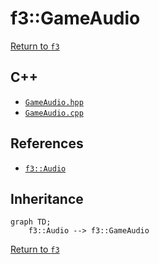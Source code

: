 # f3::GameAudio

[Return to `f3`](/docs/f3.md)

## C++

- [`GameAudio.hpp`](/src/f3/GameAudio.hpp)
- [`GameAudio.cpp`](/src/f3/GameAudio.cpp)

## References

- [`f3::Audio`](/docs/f3/Audio.md)

## Inheritance

```mermaid
graph TD;
    f3::Audio --> f3::GameAudio
```

[Return to `f3`](/docs/f3.md)